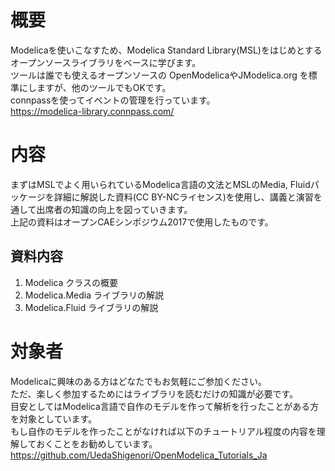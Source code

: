 # 概要  
Modelicaを使いこなすため、Modelica Standard Library(MSL)をはじめとするオープンソースライブラリをベースに学びます。  
ツールは誰でも使えるオープンソースの OpenModelicaやJModelica.org を標準にしますが、他のツールでもOKです。  
connpassを使ってイベントの管理を行っています。  
https://modelica-library.connpass.com/

# 内容  
まずはMSLでよく用いられているModelica言語の文法とMSLのMedia, Fluidパッケージを詳細に解説した資料(CC BY-NCライセンス)を使用し、講義と演習を通して出席者の知識の向上を図っていきます。  
上記の資料はオープンCAEシンポジウム2017で使用したものです。  

## 資料内容  
1. Modelica クラスの概要  
2. Modelica.Media ライブラリの解説  
3. Modelica.Fluid ライブラリの解説  

# 対象者 
Modelicaに興味のある方はどなたでもお気軽にご参加ください。  
ただ、楽しく参加するためにはライブラリを読むだけの知識が必要です。  
目安としてはModelica言語で自作のモデルを作って解析を行ったことがある方を対象としています。  
もし自作のモデルを作ったことがなければ以下のチュートリアル程度の内容を理解しておくことをお勧めしています。  
https://github.com/UedaShigenori/OpenModelica_Tutorials_Ja
